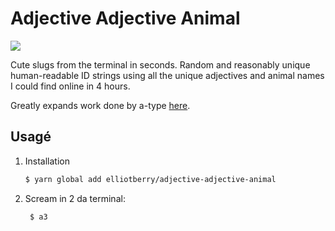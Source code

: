 # Adjective Adjective Animal 
![](./a3.jpg[](https://github.com/a-type/adjective-adjective-animal))

Cute slugs from the terminal in seconds. Random and reasonably unique human-readable ID strings using all the unique adjectives and animal names I could find online in 4 hours.

Greatly expands work done by a-type [here](https://github.com/a-type/adjective-adjective-animal).


## Usagé

1. Installation

    ```sh
    $ yarn global add elliotberry/adjective-adjective-animal
    ```

2. Scream in 2 da terminal:

   ```sh
    $ a3
    ```
